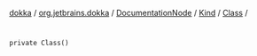 [dokka](../../../../index.md) / [org.jetbrains.dokka](../../../index.md) / [DocumentationNode](../../index.md) / [Kind](../index.md) / [Class](index.md) / [<init>](_init_.md)

# <init>

```
private Class()
```
